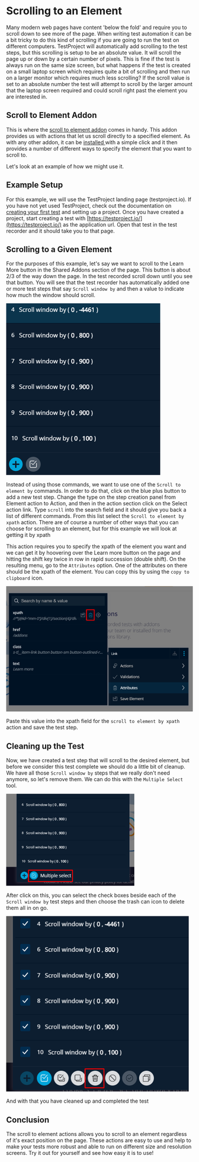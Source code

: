 # Scrolling to an Element

Many modern web pages have content 'below the fold' and require you to scroll down to see more of the page. When writing test automation it can be a bit tricky to do this kind of scrolling if you are going to run the test on different computers. TestProject will automatically add scrolling to the test steps, but this scrolling is setup to be an absolute value. It will scroll the page up or down by a certain number of pixels. This is fine if the test is always run on the same size screen, but what happens if the test is created on a small laptop screen which requires quite a bit of scrolling and then run on a larger monitor which requires much less scrolling?  If the scroll value is set to an absolute number the test will attempt to scroll by the larger amount that the laptop screen required and could scroll right past the element you are interested in.

## Scroll to Element Addon

This is where the [scroll to element addon](../testproject-addons/available-addons/scroll-to-element-addon.md) comes in handy. This addon provides us with actions that let us scroll directly to a specified element. As with any other addon, it can be [installed ](../testproject-addons/installing-community-addons-from-the-store.md)with a simple click and it then provides a number of different ways to specify the element that you want to scroll to. 

Let's look at an example of how we might use it.

## Example Setup

For this example, we will use the TestProject landing page \(testproject.io\). If you have not yet used TestProject, check out the documentation on [creating your first test](../using-the-smart-test-recorder/web-testing/creating-a-web-test-using-the-testproject-recorder.md) and setting up a project. Once you have created a project, start creating a test with [https://testproject.io/](https://testproject.io/) as the application url.  Open that test in the test recorder and it should take you to that page.

## Scrolling to a Given Element

For the purposes of this example, let's say we want to scroll to the Learn More button in the Shared Addons section of the page. This button is about 2/3 of the way down the page. In the test recorded scroll down until you see that button.  You will see that the test recorder has automatically added one or more test steps that say `Scroll window by` and then a value to indicate how much the window should scroll.

![Scroll window commands](../.gitbook/assets/image%20%2830%29.png)

Instead of using those commands, we want to use one of the `Scroll to element by` commands. In order to do that, click on the blue plus button to add a new test step. Change the type on the step creation panel from Element action to Action, and then in the action section click on the Select action link. Type `scroll` into the search field and it should give you back a list of different commands. From this list select the `Scroll to element by xpath` action. There are of course a number of other ways that you can choose for scrolling to an element, but for this example we will look at getting it by xpath

This action requires you to specify the xpath of the element you want and we can get it by hoovering over the Learn more button on the page and hitting the shift key twice in row in rapid succession \(double shift\). On the resulting menu, go to the `Attributes` option.  One of the attributes on there should be the xpath of the element. You can copy this by using the `copy to clipboard` icon.

![Copy xpath to clipboard](../.gitbook/assets/image%20%2825%29.png)

Paste this value into the xpath field for the `scroll to element by xpath` action and save the test step. 

## Cleaning up the Test

Now, we have created a test step that will scroll to the desired element, but before we consider this test complete we should do a little bit of cleanup. We have all those `Scroll window by` steps that we really don't need anymore, so let's remove them.  We can do this with the `Multiple Select` tool.

![Multiple Select Tool](../.gitbook/assets/image%20%2877%29.png)

After click on this, you can select the check boxes beside each of the `Scroll window by` test steps and then choose the trash can icon to delete them all in on go. 

![Delete Multiple Test Steps](../.gitbook/assets/image%20%28138%29.png)

And with that you have cleaned up and completed the test

## Conclusion

The scroll to element actions allows you to scroll to an element regardless of it's exact position on the page. These actions are easy to use and help to make your tests more robust and able to run on different size and resolution screens. Try it out for yourself and see how easy it is to use!

